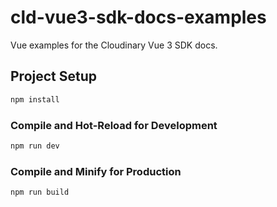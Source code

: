 # cld-vue3-sdk-docs-examples
Vue examples for the Cloudinary Vue 3 SDK docs.


## Project Setup

```sh
npm install
```

### Compile and Hot-Reload for Development

```sh
npm run dev
```

### Compile and Minify for Production

```sh
npm run build
```
